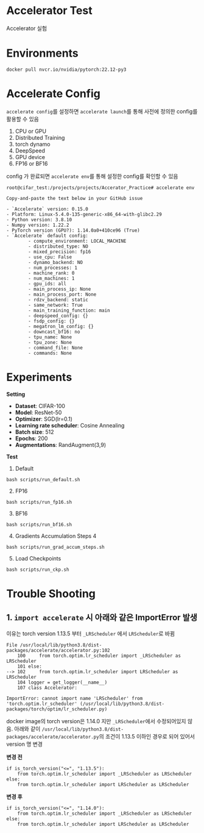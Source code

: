 # Accelerator Test

Accelerator 실험

# Environments

```
docker pull nvcr.io/nvidia/pytorch:22.12-py3
```

# Accelerate Config

`accelerate config`를 설정하면 `accelerate launch`를 통해 사전에 정의한 config를 활용할 수 있음

1. CPU or GPU
2. Distributed Training
3. torch dynamo
4. DeepSpeed
5. GPU device
6. FP16 or BF16

config 가 완료되면 `accelerate env`를 통해 설정한 config를 확인할 수 있음

```
root@cifar_test:/projects/projects/Accerator_Practice# accelerate env

Copy-and-paste the text below in your GitHub issue

- `Accelerate` version: 0.15.0
- Platform: Linux-5.4.0-135-generic-x86_64-with-glibc2.29
- Python version: 3.8.10
- Numpy version: 1.22.2
- PyTorch version (GPU?): 1.14.0a0+410ce96 (True)
- `Accelerate` default config:
        - compute_environment: LOCAL_MACHINE
        - distributed_type: NO
        - mixed_precision: fp16
        - use_cpu: False
        - dynamo_backend: NO
        - num_processes: 1
        - machine_rank: 0
        - num_machines: 1
        - gpu_ids: all
        - main_process_ip: None
        - main_process_port: None
        - rdzv_backend: static
        - same_network: True
        - main_training_function: main
        - deepspeed_config: {}
        - fsdp_config: {}
        - megatron_lm_config: {}
        - downcast_bf16: no
        - tpu_name: None
        - tpu_zone: None
        - command_file: None
        - commands: None
```

# Experiments

**Setting**

- **Dataset**: CIFAR-100
- **Model**: ResNet-50
- **Optimizer**: SGD(lr=0.1)
- **Learning rate scheduler**: Cosine Annealing
- **Batch size**: 512
- **Epochs**: 200
- **Augmentations**: RandAugment(3,9)

**Test**

1. Default

```
bash scripts/run_default.sh
```

2. FP16

```
bash scripts/run_fp16.sh
```

3. BF16

```
bash scripts/run_bf16.sh
```

4. Gradients Accumulation Steps 4

```
bash scripts/run_grad_accum_steps.sh
```

5. Load Checkpoints

```
bash scripts/run_ckp.sh
```



# Trouble Shooting

## 1. `import accelerate` 시 아래와 같은 ImportError 발생

이유는 torch version 1.13.5 부터 `_LRScheduler` 에서 `LRScheduler`로 바뀜

```
File /usr/local/lib/python3.8/dist-packages/accelerate/accelerator.py:102
    100     from torch.optim.lr_scheduler import _LRScheduler as LRScheduler
    101 else:
--> 102     from torch.optim.lr_scheduler import LRScheduler as LRScheduler
    104 logger = get_logger(__name__)
    107 class Accelerator:

ImportError: cannot import name 'LRScheduler' from 'torch.optim.lr_scheduler' (/usr/local/lib/python3.8/dist-packages/torch/optim/lr_scheduler.py)
```

docker image의 torch version은 1.14.0 지만 `_LRScheduler`에서 수정되어있지 않음.
아래와 같이 `/usr/local/lib/python3.8/dist-packages/accelerate/accelerator.py`의 조건이 1.13.5 이하인 경우로 되어 있어서 version 명 변경

**변경 전**

```
if is_torch_version("<=", "1.13.5"):
    from torch.optim.lr_scheduler import _LRScheduler as LRScheduler
else:
    from torch.optim.lr_scheduler import LRScheduler as LRScheduler
```

**변경 후**

```
if is_torch_version("<=", "1.14.0"):
    from torch.optim.lr_scheduler import _LRScheduler as LRScheduler
else:
    from torch.optim.lr_scheduler import LRScheduler as LRScheduler
```